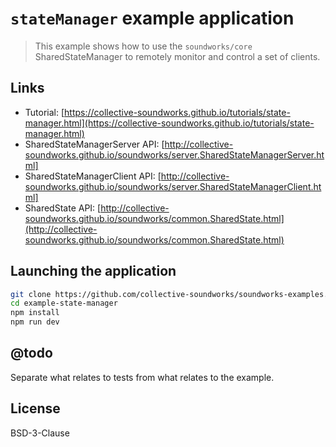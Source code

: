 # `stateManager` example application

> This example shows how to use the `soundworks/core` SharedStateManager to remotely monitor and control a set of clients.

## Links

- Tutorial: [https://collective-soundworks.github.io/tutorials/state-manager.html](https://collective-soundworks.github.io/tutorials/state-manager.html)
- SharedStateManagerServer API: [http://collective-soundworks.github.io/soundworks/server.SharedStateManagerServer.html]
- SharedStateManagerClient API: [http://collective-soundworks.github.io/soundworks/server.SharedStateManagerClient.html]
- SharedState API: [http://collective-soundworks.github.io/soundworks/common.SharedState.html](http://collective-soundworks.github.io/soundworks/common.SharedState.html)

## Launching the application

```sh
git clone https://github.com/collective-soundworks/soundworks-examples.git
cd example-state-manager
npm install
npm run dev
```

## @todo

Separate what relates to tests from what relates to the example.

## License

BSD-3-Clause
